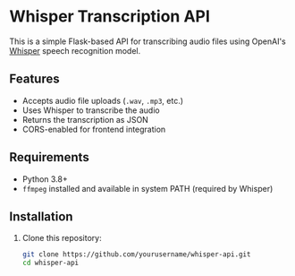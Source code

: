 # Whisper Transcription API

This is a simple Flask-based API for transcribing audio files using OpenAI's [Whisper](https://github.com/openai/whisper) speech recognition model.

## Features

- Accepts audio file uploads (`.wav`, `.mp3`, etc.)
- Uses Whisper to transcribe the audio
- Returns the transcription as JSON
- CORS-enabled for frontend integration

## Requirements

- Python 3.8+
- `ffmpeg` installed and available in system PATH (required by Whisper)

## Installation

1. Clone this repository:
   ```bash
   git clone https://github.com/yourusername/whisper-api.git
   cd whisper-api
